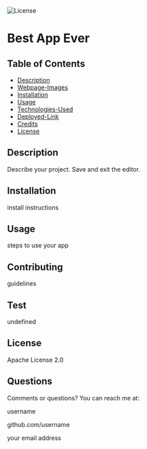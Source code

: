 ![License](https://img.shields.io/badge/License-Apache%202.0-blue.svg)

# Best App Ever
                    
## Table of Contents
* [Description](#description)
* [Webpage-Images](#webpage-images)
* [Installation](#installation)
* [Usage](#usage)
* [Technologies-Used](#technologies-used)
* [Deployed-Link](#deployed-link)
* [Credits](#credits)
* [License](#license)

## Description
          
Describe your project.  Save and exit the editor. 

## Installation
                  
install instructions

## Usage
          
steps to use your app

## Contributing
                  
guidelines

## Test
                    
undefined

## License
                    
Apache License 2.0
                  
## Questions
                    
Comments or questions?  You can reach me at:

username

github.com/username

your email address
